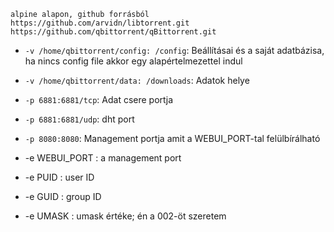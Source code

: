 
    alpine alapon, github forrásból
	https://github.com/arvidn/libtorrent.git
	https://github.com/qbittorrent/qBittorrent.git

- ``-v /home/qbittorrent/config: /config``: Beállításai és a saját adatbázisa, ha nincs config file akkor egy alapértelmezettel indul

- ``-v /home/qbittorrent/data: /downloads``: Adatok helye

- ``-p 6881:6881/tcp``: Adat csere portja
- ``-p 6881:6881/udp``: dht port

- ``-p 8080:8080``:  Management portja amit a WEBUI_PORT-tal felülbírálható

-  -e WEBUI_PORT : a management port

-  -e PUID : user  ID
-  -e GUID : group ID

-  -e UMASK 	: umask értéke; én a 002-öt szeretem
